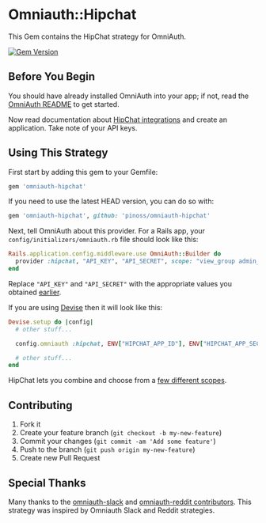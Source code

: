 # Omniauth::Hipchat

This Gem contains the HipChat strategy for OmniAuth.

[![Gem Version](https://badge.fury.io/rb/omniauth-hipchat.svg)](http://badge.fury.io/rb/omniauth-hipchat)

## Before You Begin

You should have already installed OmniAuth into your app; if not, read the [OmniAuth README](https://github.com/intridea/omniauth) to get started.

Now read documentation about [HipChat integrations](https://www.hipchat.com/docs/apiv2/addons) and create an application. Take note of your API keys.

## Using This Strategy

First start by adding this gem to your Gemfile:

```ruby
gem 'omniauth-hipchat'
```

If you need to use the latest HEAD version, you can do so with:

```ruby
gem 'omniauth-hipchat', github: 'pinoss/omniauth-hipchat'
```

Next, tell OmniAuth about this provider. For a Rails app, your `config/initializers/omniauth.rb` file should look like this:

```ruby
Rails.application.config.middleware.use OmniAuth::Builder do
  provider :hipchat, "API_KEY", "API_SECRET", scope: "view_group admin_group"
end
```

Replace `"API_KEY"` and `"API_SECRET"` with the appropriate values you obtained [earlier](https://www.hipchat.com/docs/apiv2/addons).

If you are using [Devise](https://github.com/plataformatec/devise) then it will look like this:

```ruby
Devise.setup do |config|
  # other stuff...

  config.omniauth :hipchat, ENV["HIPCHAT_APP_ID"], ENV["HIPCHAT_APP_SECRET"], scope: 'view_group admin_group'

  # other stuff...
end
```

HipChat lets you combine and choose from a [few different scopes](https://www.hipchat.com/docs/apiv2/auth#scopes).

## Contributing

1. Fork it
2. Create your feature branch (`git checkout -b my-new-feature`)
3. Commit your changes (`git commit -am 'Add some feature'`)
4. Push to the branch (`git push origin my-new-feature`)
5. Create new Pull Request

## Special Thanks

Many thanks to the [omniauth-slack](https://github.com/kmrshntr/omniauth-slack/graphs/contributors) and [omniauth-reddit contributors](https://github.com/jackdempsey/omniauth-reddit/graphs/contributors). This strategy was inspired by Omniauth Slack and Reddit strategies.
